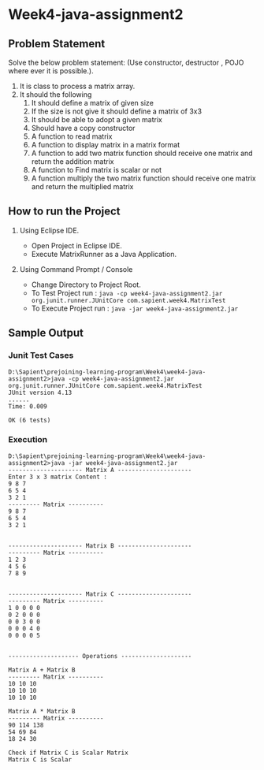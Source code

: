 # Week4-java-assignment2

## Problem Statement

Solve the below problem statement: (Use constructor, destructor , POJO where ever it is possible.).

1.	It is class to process a matrix array.
1.	It should the following
    1. It should define  a matrix of given size
    1. If the size is not give it should define  a matrix of 3x3
    1. It should be able to adopt a given matrix
    1. Should have a copy constructor
    1. A function to read matrix
    1. A function to display  matrix in a matrix format
    1. A function to add two matrix function should receive one matrix and return the addition matrix
    1. A function to Find matrix is scalar or not
    1. A function multiply the two matrix function should receive one matrix and return the multiplied matrix


## How to run the Project

1. Using Eclipse IDE.
    * Open Project in Eclipse IDE.
    * Execute MatrixRunner as a Java Application.

1. Using Command Prompt / Console
    * Change Directory to Project Root.
    * To Test Project run : `java -cp week4-java-assignment2.jar org.junit.runner.JUnitCore com.sapient.week4.MatrixTest`
    * To Execute Project run : `java -jar week4-java-assignment2.jar`


## Sample Output

### Junit Test Cases
    D:\Sapient\prejoining-learning-program\Week4\week4-java-assignment2>java -cp week4-java-assignment2.jar org.junit.runner.JUnitCore com.sapient.week4.MatrixTest
    JUnit version 4.13
    ......
    Time: 0.009

    OK (6 tests)

### Execution

    D:\Sapient\prejoining-learning-program\Week4\week4-java-assignment2>java -jar week4-java-assignment2.jar
    --------------------- Matrix A ---------------------
    Enter 3 x 3 matrix Content :
    9 8 7
    6 5 4
    3 2 1
    --------- Matrix ----------
    9 8 7
    6 5 4
    3 2 1


    --------------------- Matrix B ---------------------
    --------- Matrix ----------
    1 2 3
    4 5 6
    7 8 9


    --------------------- Matrix C ---------------------
    --------- Matrix ----------
    1 0 0 0 0
    0 2 0 0 0
    0 0 3 0 0
    0 0 0 4 0
    0 0 0 0 5


    -------------------- Operations --------------------

    Matrix A + Matrix B
    --------- Matrix ----------
    10 10 10
    10 10 10
    10 10 10

    Matrix A * Matrix B
    --------- Matrix ----------
    90 114 138
    54 69 84
    18 24 30

    Check if Matrix C is Scalar Matrix
    Matrix C is Scalar